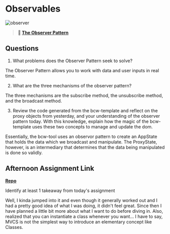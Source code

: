 # Observables

![observer](https://bcw.blob.core.windows.net/public/img/journals/8014045611652045)

> **📖 [The Observer Pattern](https://codeworksacademy.com/fs-student-guide/resources/wk3/04-Observer-Pattern)**

## Questions

1. What problems does the Observer Pattern seek to solve?

The Observer Pattern allows you to work with data and user inputs in real time.

2. What are the three mechanisms of the observer pattern?

The three mechanisms are the subscribe method, the unsubscribe method, and the broadcast method.

3. Review the code generated from the bcw-template and reflect on the proxy objects from yesterday, and your understanding of the observer pattern today. With this knowledge, explain how the magic of the bcw-template uses these two concepts to manage and update the dom.

Essentially, the bcw-tool uses an observor pattern to create an AppState that holds the data which we broadcast and manipulate. The ProxyState, however, is an intermediary that determines that the data being manipulated is done so validly.

## Afternoon Assignment Link

**[Repo](https://github.com/da-cade/wayfinder)**

Identify at least 1 takeaway from today's assignment

Well, I kinda jumped into it and even though it generally worked out and I had a pretty good idea of what I was doing, it didn't feel great. Since then I have planned a little bit more about what I want to do before diving in. Also, realized that you can instantiate a class whenever you want... I have to say, MVCS is not the simplest way to introduce an elementary concept like Classes.

